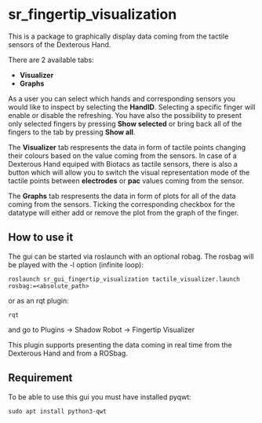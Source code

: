 # sr_fingertip_visualization

This is a package to graphically display data coming from the tactile sensors of the Dexterous Hand. 

There are 2 available tabs:
- **Visualizer**
- **Graphs**

As a user you can select which hands and corresponding sensors you would like to inspect by selecting the **HandID**.
Selecting a specific finger will enable or disable the refreshing. You have also the possibility to present only selected fingers by pressing **Show selected** or bring back all of the fingers to the tab by pressing **Show all**.

The **Visualizer** tab respresents the data in form of tactile points changing their colours based on the value coming from the sensors. In case of a Dexterous Hand equiped with Biotacs as tactile sensors, there is also a button which will allow you to switch the visual representation mode of the tactile points between **electrodes** or **pac** values coming from the sensor.

The **Graphs** tab respresents the data in form of plots for all of the data coming from the sensors. Ticking the corresponding checkbox for the datatype will either add or remove the plot from the graph of the finger.


## How to use it


The gui can be started via roslaunch with an optional robag. The rosbag will be played with the -l option (infinite loop):

```
roslaunch sr_gui_fingertip_visualization tactile_visualizer.launch rosbag:=<absolute_path>
```
or as an rqt plugin:

```
rqt
```

and go to Plugins -> Shadow Robot -> Fingertip Visualizer

This plugin supports presenting the data coming in real time from the Dexterous Hand and from a ROSbag.


## Requirement

To be able to use this gui you must have installed pyqwt:

```
sudo apt install python3-qwt
```